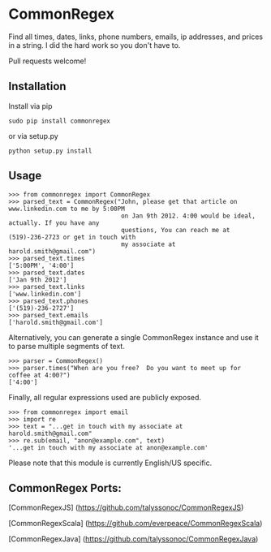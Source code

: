 CommonRegex
===========

Find all times, dates, links, phone numbers, emails, ip addresses, and prices in a string. 
I did the hard work so you don't have to.

Pull requests welcome!

Installation
-------
Install via pip

    sudo pip install commonregex
    
or via setup.py

    python setup.py install


Usage
------

    >>> from commonregex import CommonRegex
    >>> parsed_text = CommonRegex("John, please get that article on www.linkedin.com to me by 5:00PM 
                                   on Jan 9th 2012. 4:00 would be ideal, actually. If you have any 
                                   questions, You can reach me at (519)-236-2723 or get in touch with
                                   my associate at harold.smith@gmail.com")
    >>> parsed_text.times
    ['5:00PM', '4:00']
    >>> parsed_text.dates
    ['Jan 9th 2012']
    >>> parsed_text.links
    ['www.linkedin.com']
    >>> parsed_text.phones
    ['(519)-236-2727']
    >>> parsed_text.emails
    ['harold.smith@gmail.com']
    
Alternatively, you can generate a single CommonRegex instance and use it to parse multiple segments of text.

    >>> parser = CommonRegex()
    >>> parser.times("When are you free?  Do you want to meet up for coffee at 4:00?")
    ['4:00']
    
Finally, all regular expressions used are publicly exposed.

    >>> from commonregex import email
    >>> import re
    >>> text = "...get in touch with my associate at harold.smith@gmail.com"
    >>> re.sub(email, "anon@example.com", text)
    '...get in touch with my associate at anon@example.com'
    
Please note that this module is currently English/US specific.

CommonRegex Ports:
----------------------------------------
[CommonRegexJS] (https://github.com/talyssonoc/CommonRegexJS)

[CommonRegexScala] (https://github.com/everpeace/CommonRegexScala)    

[CommonRegexJava] (https://github.com/talyssonoc/CommonRegexJava)

